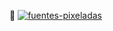 👋 <a href="https://fontmeme.com/es/fuentes-pixeladas/"><img src="https://fontmeme.com/permalink/230627/3c7555d25f5797cbca041dfc40b5f98b.png" alt="fuentes-pixeladas" border="0"></a>
